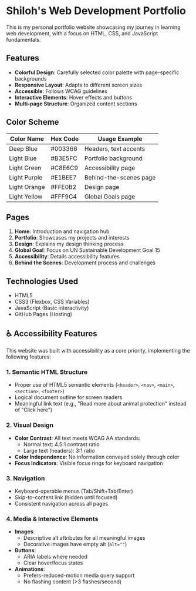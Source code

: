 # Shiloh's Web Development Portfolio

This is my personal portfolio website showcasing my journey in learning web development, with a focus on HTML, CSS, and JavaScript fundamentals.

## Features

- **Colorful Design**: Carefully selected color palette with page-specific backgrounds
- **Responsive Layout**: Adapts to different screen sizes
- **Accessible**: Follows WCAG guidelines
- **Interactive Elements**: Hover effects and buttons
- **Multi-page Structure**: Organized content sections

## Color Scheme

| Color Name       | Hex Code  | Usage Example         |
|------------------|----------|-----------------------|
| Deep Blue        | #003366  | Headers, text accents |
| Light Blue       | #B3E5FC  | Portfolio background  |
| Light Green      | #C8E6C9  | Accessibility page    |
| Light Purple     | #E1BEE7  | Behind-the-scenes page|
| Light Orange     | #FFE0B2  | Design page           |
| Light Yellow     | #FFF9C4  | Global Goals page     |

## Pages

1. **Home**: Introduction and navigation hub
2. **Portfolio**: Showcases my projects and interests
3. **Design**: Explains my design thinking process
4. **Global Goal**: Focus on UN Sustainable Development Goal 15
5. **Accessibility**: Details accessibility features
6. **Behind the Scenes**: Development process and challenges

## Technologies Used

- HTML5
- CSS3 (Flexbox, CSS Variables)
- JavaScript (Basic interactivity)
- GitHub Pages (Hosting)

## ♿ Accessibility Features

This website was built with accessibility as a core priority, implementing the following features:

### **1. Semantic HTML Structure**
- Proper use of HTML5 semantic elements (`<header>`, `<nav>`, `<main>`, `<section>`, `<footer>`)
- Logical document outline for screen readers
- Meaningful link text (e.g., "Read more about animal protection" instead of "Click here")

### **2. Visual Design**
- **Color Contrast**: All text meets WCAG AA standards:
  - Normal text: 4.5:1 contrast ratio
  - Large text (headers): 3:1 ratio
- **Color Independence**: No information conveyed solely through color
- **Focus Indicators**: Visible focus rings for keyboard navigation

### **3. Navigation**
- Keyboard-operable menus (Tab/Shift+Tab/Enter)
- Skip-to-content link (hidden until focused)
- Consistent navigation across all pages

### **4. Media & Interactive Elements**
- **Images**: 
  - Descriptive alt attributes for all meaningful images
  - Decorative images have empty alt (`alt=""`)
- **Buttons**: 
  - ARIA labels where needed
  - Clear hover/focus states
- **Animations**:
  - Prefers-reduced-motion media query support
  - No flashing content (>3 flashes/second)
